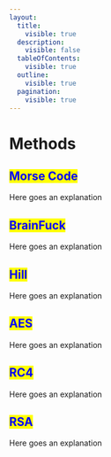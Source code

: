 ```yaml
---
layout:
  title:
    visible: true
  description:
    visible: false
  tableOfContents:
    visible: true
  outline:
    visible: true
  pagination:
    visible: true
---
```


# Methods

## <mark style="color:blue;">**Morse Code**</mark>

Here goes an explanation



## <mark style="color:blue;">BrainFuck</mark>

Here goes an explanation



## <mark style="color:blue;">Hill</mark>

Here goes an explanation



## <mark style="color:blue;">AES</mark>

Here goes an explanation



## <mark style="color:blue;">RC4</mark>

Here goes an explanation



## <mark style="color:blue;">RSA</mark>

Here goes an explanation

